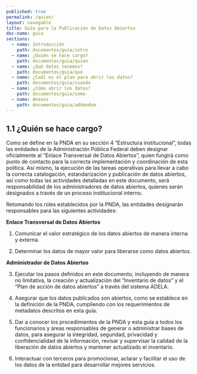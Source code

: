 ```yaml
---
published: true
permalink: /quien/
layout: navegable
title: Guía para la Publicación de Datos Abiertos
doc-name: guia
sections:
  - name: Introducción
    path: documentos/guia/intro
  - name: ¿Quién se hace cargo?
    path: documentos/guia/quien
  - name: ¿Qué datos tenemos?
    path: documentos/guia/que
  - name: ¿Cuál es el plan para abrir los datos?
    path: documentos/guia/cuando
  - name: ¿Cómo abrir los datos?
    path: documentos/guia/como
  - name: Anexos
    path: documentos/guia/addendum
---
```


## 1.1 ¿Quién se hace cargo?

Como se define en la PNDA en su sección 4 “Estructura institucional”, todas las entidades de la Administración Pública Federal
deben designar oficialmente al “Enlace Transversal de Datos Abiertos”, quien fungirá como punto de contacto para la correcta
implementación y coordinación de esta política. Así mismo, la ejecución de las tareas operativas para llevar a cabo la correcta
catalogación, estandarización y publicación de datos abiertos, así como todas las actividades detalladas en este documento, será
responsabilidad de los administradores de datos abiertos, quienes serán designados a través de un proceso institucional interno.

Retomando los roles establecidos por la PNDA, las entidades designarán responsables para las siguientes actividades:

**Enlace Transversal de Datos Abiertos**

 1. Comunicar el valor estratégico de los datos abiertos de manera interna y externa.
 
 2. Determinar los datos de mayor valor para liberarse como datos abiertos. 


**Administrador de Datos Abiertos**

 3. Ejecutar los pasos definidos en este documento, incluyendo de manera no limitativa, la creación y actualización del “Inventario
    de datos” y el “Plan de acción de datos abiertos” a través del sistema ADELA.
    
 4. Asegurar que los datos publicados son abiertos, como se establece en la definición de la PNDA, cumpliendo con los requerimientos
    de metadatos descritos en esta guía.
    
 5. Dar a conocer los procedimientos de la PNDA y esta guía a todos los funcionarios y áreas responsables de generar o administrar bases
    de datos, para asegurar la integridad, seguridad, privacidad y confidencialidad de la información, revisar y supervisar la calidad
    de la liberación de datos abiertos y mantener actualizado el inventario.
    
 6. Interactuar con terceros para promocionar, aclarar y facilitar el uso de los datos de la entidad para desarrollar mejores servicios.



